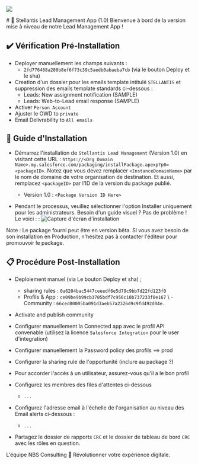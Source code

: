 <p align="left">
  <img src="https://www.nbs-consulting.net/storage/app/uploads/public/5e5/eb2/b90/5e5eb2b905125786524021.png">
</p>
# 🚀 Stellantis Lead Management App (1.0)
Bienvenue à bord de la version mise à niveau de notre Lead Management App !

## ✔️ Vérification Pré-Installation

- Deployer manuellement les champs suivants :
    - `2fd776468a280b8ef6f73c39c5aedb0abaeba7cb` (via le bouton Deploy et le sha) 
- Creation d'un dossier pour les emails template intitulé `STELLANTIS` et suppression des emails template standards ci-dessous : 
    - Leads:  New assignment notification (SAMPLE)
    - Leads:  Web-to-Lead email response (SAMPLE)
- Activer `Person Account`
- Ajuster le OWD to `private`
- Email Delivrability to `All emails`

## 📝 Guide d'Installation

- Démarrez l'installation de `Stellantis Lead Management` (Version 1.0) en visitant cette URL : `https://<Org Domain Name>.my.salesforce.com/packaging/installPackage.apexp?p0=<packageID>`. Notez que vous devez remplacer `<InstanceDomainName>` par le nom de domaine de votre organisation de destination. Et aussi, remplacez `<packageID>` par l'ID de la version du package publié.
    - Version 1.0 : `<Package Version ID Here>`

- Pendant le processus, veuillez sélectionner l'option Installer uniquement pour les administrateurs. Besoin d'un guide visuel ? Pas de problème ! Le voici :  : ![Capture d'écran d'installation](<Installation Guide Screenshots URL>)

Note : Le package fourni peut être en version bêta. Si vous avez besoin de son installation en Production, n'hésitez pas à contacter l'éditeur pour promouvoir le package.

## 📋 Procédure Post-Installation

- Deploiement manuel (via Le bouton Deploy et sha) ;
    - sharing rules : `0a6204bac5447ceeedf6e5d79c9bb7d22fd123f0`
    - Profils & App : `ce09be9b99cb3705bdf7c956c10b737233f0e167`
\   - Community : `66ced80005ba091d3aeb57a2326d9c9fd492d04e`.
- Activate and publish community
- Configurer manuellement la Connected app avec le profil API convenable (utilisez la licence `Salesforce Integration` pour le user d'integration)
- Configurer manuellement la Password policy des profils ==> prod
- Configurer la sharing rule de l'opportunité (inclure au package ?)

- Pour accorder l'accès à un utilisateur, assurez-vous qu'il a le bon profil 
- Configurez les membres des files d'attentes ci-dessous
    - `...`
- Configurez l'adresse email à l'échelle de l'organisation au niveau des Email alerts ci-dessous : 
    - `...`
- Partagez le dossier de rapports `CRC` et le dossier de tableau de bord `CRC` avec les rôles en question.

L'équipe NBS Consulting 🌟 Révolutionner votre expérience digitale.
